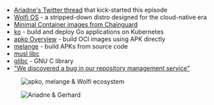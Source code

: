- [Ariadne's Twitter thread](https://twitter.com/ariadneconill/status/1572952744096399360) that kick-started this episode
- [Wolfi OS](https://github.com/wolfi-dev) - a stripped-down distro designed for the cloud-native era
- [Minimal Container images from Chainguard](https://github.com/chainguard-images)
- [ko](https://github.com/ko-build/ko) - build and deploy Go applications on Kubernetes
- [apko Overview](https://edu.chainguard.dev/open-source/apko/overview/) - build OCI images using APK directly
- [melange](https://github.com/chainguard-dev/melange) - build APKs from source code
- [musl libc](https://musl.libc.org/)
- [glibc](https://www.gnu.org/software/libc/) - GNU C library
- ["We discovered a bug in our repository management service"](https://twitter.com/ariadneconill/status/1582755040720089089)

<figure class="richtext-figure richtext-figure--full">
  <img src="https://changelog-assets.s3.amazonaws.com/shipit/shipit-76--apko-melange-wolfi-ecosystem.png" alt="apko, melange & Wolfi ecosystem" loading="lazy">
</figure>

<figure class="richtext-figure richtext-figure--full">
  <img src="https://changelog-assets.s3.amazonaws.com/shipit/shipit-76--ariadne-conill.jpg" alt="Ariadne & Gerhard" loading="lazy">
</figure>